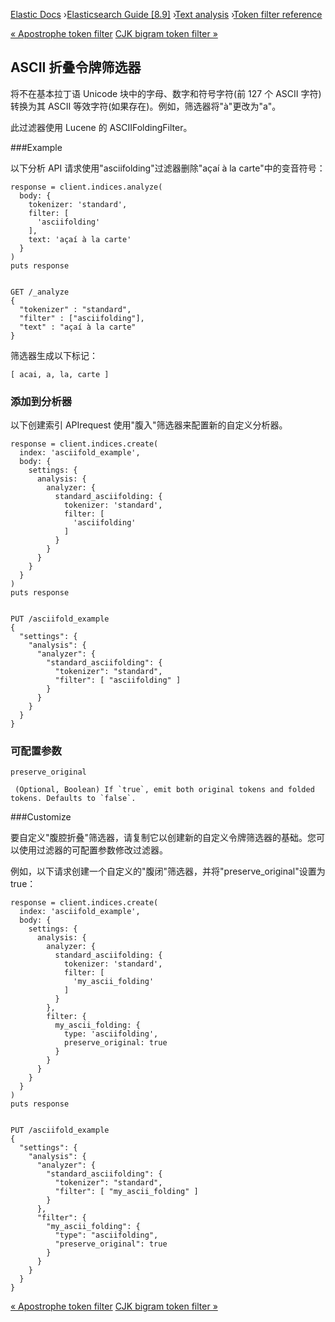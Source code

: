

[Elastic Docs](/guide/) ›[Elasticsearch Guide [8.9]](index.md) ›[Text
analysis](analysis.md) ›[Token filter reference](analysis-tokenfilters.md)

[« Apostrophe token filter](analysis-apostrophe-tokenfilter.md) [CJK bigram
token filter »](analysis-cjk-bigram-tokenfilter.md)

## ASCII 折叠令牌筛选器

将不在基本拉丁语 Unicode 块中的字母、数字和符号字符(前 127 个 ASCII 字符)转换为其 ASCII 等效字符(如果存在)。例如，筛选器将"à"更改为"a"。

此过滤器使用 Lucene 的 ASCIIFoldingFilter。

###Example

以下分析 API 请求使用"asciifolding"过滤器删除"açaí à la carte"中的变音符号：

    
    
    response = client.indices.analyze(
      body: {
        tokenizer: 'standard',
        filter: [
          'asciifolding'
        ],
        text: 'açaí à la carte'
      }
    )
    puts response
    
    
    GET /_analyze
    {
      "tokenizer" : "standard",
      "filter" : ["asciifolding"],
      "text" : "açaí à la carte"
    }

筛选器生成以下标记：

    
    
    [ acai, a, la, carte ]

### 添加到分析器

以下创建索引 APIrequest 使用"腹入"筛选器来配置新的自定义分析器。

    
    
    response = client.indices.create(
      index: 'asciifold_example',
      body: {
        settings: {
          analysis: {
            analyzer: {
              standard_asciifolding: {
                tokenizer: 'standard',
                filter: [
                  'asciifolding'
                ]
              }
            }
          }
        }
      }
    )
    puts response
    
    
    PUT /asciifold_example
    {
      "settings": {
        "analysis": {
          "analyzer": {
            "standard_asciifolding": {
              "tokenizer": "standard",
              "filter": [ "asciifolding" ]
            }
          }
        }
      }
    }

### 可配置参数

`preserve_original`

     (Optional, Boolean) If `true`, emit both original tokens and folded tokens. Defaults to `false`. 

###Customize

要自定义"腹腔折叠"筛选器，请复制它以创建新的自定义令牌筛选器的基础。您可以使用过滤器的可配置参数修改过滤器。

例如，以下请求创建一个自定义的"腹闭"筛选器，并将"preserve_original"设置为 true：

    
    
    response = client.indices.create(
      index: 'asciifold_example',
      body: {
        settings: {
          analysis: {
            analyzer: {
              standard_asciifolding: {
                tokenizer: 'standard',
                filter: [
                  'my_ascii_folding'
                ]
              }
            },
            filter: {
              my_ascii_folding: {
                type: 'asciifolding',
                preserve_original: true
              }
            }
          }
        }
      }
    )
    puts response
    
    
    PUT /asciifold_example
    {
      "settings": {
        "analysis": {
          "analyzer": {
            "standard_asciifolding": {
              "tokenizer": "standard",
              "filter": [ "my_ascii_folding" ]
            }
          },
          "filter": {
            "my_ascii_folding": {
              "type": "asciifolding",
              "preserve_original": true
            }
          }
        }
      }
    }

[« Apostrophe token filter](analysis-apostrophe-tokenfilter.md) [CJK bigram
token filter »](analysis-cjk-bigram-tokenfilter.md)
